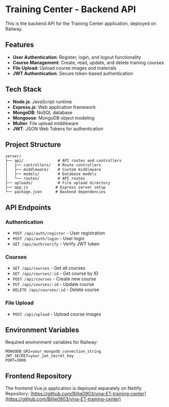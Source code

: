 # Training Center - Backend API

This is the backend API for the Training Center application, deployed on Railway.

## Features

- **User Authentication**: Register, login, and logout functionality
- **Course Management**: Create, read, update, and delete training courses
- **File Upload**: Upload course images and materials
- **JWT Authentication**: Secure token-based authentication

## Tech Stack

- **Node.js**: JavaScript runtime
- **Express.js**: Web application framework
- **MongoDB**: NoSQL database
- **Mongoose**: MongoDB object modeling
- **Multer**: File upload middleware
- **JWT**: JSON Web Tokens for authentication

## Project Structure

```
server/
├── api/               # API routes and controllers
│   ├── controllers/   # Route controllers
│   ├── middleware/    # Custom middleware
│   ├── models/        # Database models
│   └── routes/        # API routes
├── uploads/           # File upload directory
├── app.js            # Express server setup
└── package.json      # Backend dependencies
```

## API Endpoints

### Authentication
- `POST /api/auth/register` - User registration
- `POST /api/auth/login` - User login
- `GET /api/auth/verify` - Verify JWT token

### Courses
- `GET /api/courses` - Get all courses
- `GET /api/courses/:id` - Get course by ID
- `POST /api/courses` - Create new course
- `PUT /api/courses/:id` - Update course
- `DELETE /api/courses/:id` - Delete course

### File Upload
- `POST /api/upload` - Upload course images

## Environment Variables

Required environment variables for Railway:

```
MONGODB_URI=your_mongodb_connection_string
JWT_SECRET=your_jwt_secret_key
PORT=3000
```

## Frontend Repository

The frontend Vue.js application is deployed separately on Netlify.
Repository: [https://github.com/Billie0903/vina-ET-training-center](https://github.com/Billie0903/vina-ET-training-center) 